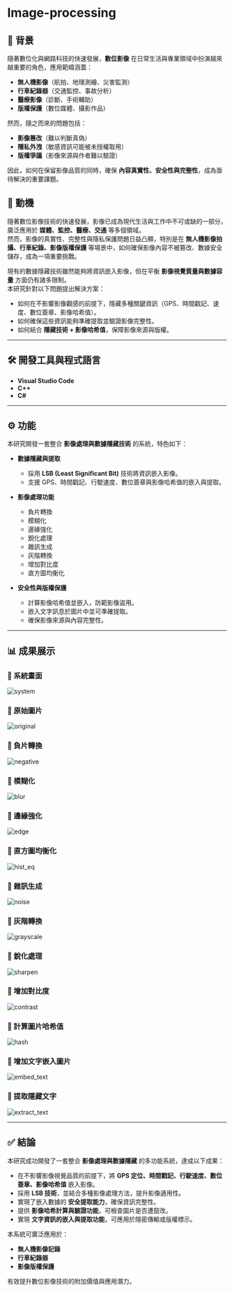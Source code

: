# Image-processing

## 📌 背景
隨著數位化與網路科技的快速發展，**數位影像** 在日常生活與專業領域中扮演越來越重要的角色，應用範疇涵蓋：  
- **無人機影像**（航拍、地理測繪、災害監測）  
- **行車紀錄器**（交通監控、事故分析）  
- **醫療影像**（診斷、手術輔助）  
- **版權保護**（數位媒體、攝影作品）  

然而，隨之而來的問題包括：  
- **影像篡改**（難以判斷真偽）  
- **隱私外洩**（敏感資訊可能被未授權取用）  
- **版權爭議**（影像來源與作者難以驗證）  

因此，如何在保留影像品質的同時，確保 **內容真實性、安全性與完整性**，成為亟待解決的重要課題。  

## 🎯 動機
隨著數位影像技術的快速發展，影像已成為現代生活與工作中不可或缺的一部分，廣泛應用於 **媒體、監控、醫療、交通** 等多個領域。  
然而，影像的真實性、完整性與隱私保護問題日益凸顯，特別是在 **無人機影像拍攝、行車紀錄、影像版權保護** 等場景中，如何確保影像內容不被篡改、數據安全儲存，成為一項重要挑戰。  

現有的數據隱藏技術雖然能夠將資訊嵌入影像，但在平衡 **影像視覺質量與數據容量** 方面仍有諸多限制。  
本研究針對以下問題提出解決方案：  
- 如何在不影響影像觀感的前提下，隱藏多種關鍵資訊（GPS、時間戳記、速度、數位簽章、影像哈希值）。  
- 如何確保這些資訊能夠準確提取並驗證影像完整性。  
- 如何結合 **隱藏技術 + 影像哈希值**，保障影像來源與版權。  

---

## 🛠 開發工具與程式語言
- **Visual Studio Code**  
- **C++**  
- **C#**  

---

## ⚙️ 功能
本研究開發一套整合 **影像處理與數據隱藏技術** 的系統，特色如下：  

- **數據隱藏與提取**
  - 採用 **LSB (Least Significant Bit)** 技術將資訊嵌入影像。  
  - 支援 GPS、時間戳記、行駛速度、數位簽章與影像哈希值的嵌入與提取。  

- **影像處理功能**
  - 負片轉換  
  - 模糊化  
  - 邊緣強化  
  - 銳化處理  
  - 雜訊生成  
  - 灰階轉換  
  - 增加對比度  
  - 直方圖均衡化  

- **安全性與版權保護**
  - 計算影像哈希值並嵌入，防範影像盜用。  
  - 嵌入文字訊息於圖片中並可準確提取。  
  - 確保影像來源與內容完整性。  

---

## 📊 成果展示

### 🔹 系統畫面
![system](system.png)

### 🔹 原始圖片
![original](original.png)

### 🔹 負片轉換
![negative](negative.png)

### 🔹 模糊化
![blur](blur.png)

### 🔹 邊緣強化
![edge](edge.png)

### 🔹 直方圖均衡化
![hist_eq](hist_eq.png)

### 🔹 雜訊生成
![noise](noise.png)

### 🔹 灰階轉換
![grayscale](grayscale.png)

### 🔹 銳化處理
![sharpen](sharpen.png)

### 🔹 增加對比度
![contrast](contrast.png)

### 🔹 計算圖片哈希值
![hash](hash.png)

### 🔹 增加文字嵌入圖片
![embed_text](embed_text.png)

### 🔹 提取隱藏文字
![extract_text](extract_text.png)

---

## ✅ 結論
本研究成功開發了一套整合 **影像處理與數據隱藏** 的多功能系統，達成以下成果：  
- 在不影響影像視覺品質的前提下，將 **GPS 定位、時間戳記、行駛速度、數位簽章、影像哈希值** 嵌入影像。  
- 採用 **LSB 技術**，並結合多種影像處理方法，提升影像適用性。  
- 實現了嵌入數據的 **安全提取能力**，確保資訊完整性。  
- 提供 **影像哈希計算與驗證功能**，可檢查圖片是否遭竄改。  
- 實現 **文字資訊的嵌入與提取功能**，可應用於隱密傳輸或版權標示。  

本系統可廣泛應用於：  
- **無人機影像記錄**  
- **行車紀錄器**  
- **影像版權保護**  

有效提升數位影像技術的附加價值與應用潛力。  
